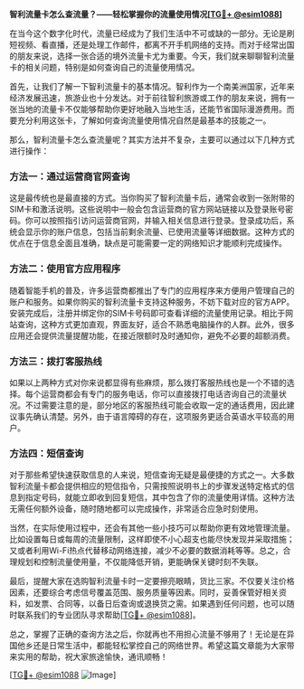 **智利流量卡怎么查流量？——轻松掌握你的流量使用情况[[TG💪+ @esim1088](https://t.me/s/esim1088)]**

在当今这个数字化时代，流量已经成为了我们生活中不可或缺的一部分。无论是刷短视频、看直播，还是处理工作邮件，都离不开手机网络的支持。而对于经常出国的朋友来说，选择一张合适的境外流量卡尤为重要。今天，我们就来聊聊智利流量卡的相关问题，特别是如何查询自己的流量使用情况。

首先，让我们了解一下智利流量卡的基本情况。智利作为一个南美洲国家，近年来经济发展迅速，旅游业也十分发达。对于前往智利旅游或工作的朋友来说，拥有一张当地的流量卡不仅能够帮助你更好地融入当地生活，还能节省国际漫游费用。而要充分利用这张卡，了解如何查询流量使用情况自然是最基本的技能之一。

那么，智利流量卡怎么查流量呢？其实方法并不复杂，主要可以通过以下几种方式进行操作：

### 方法一：通过运营商官网查询

这是最传统也是最直接的方式。当你购买了智利流量卡后，通常会收到一张附带的SIM卡和激活说明。这些说明中一般会包含运营商的官方网站链接以及登录账号密码。你可以按照指引访问运营商官网，并输入相关信息进行登录。登录成功后，系统会显示你的账户信息，包括当前剩余流量、已使用流量等详细数据。这种方式的优点在于信息全面且准确，缺点是可能需要一定的网络知识才能顺利完成操作。

### 方法二：使用官方应用程序

随着智能手机的普及，许多运营商都推出了专门的应用程序来方便用户管理自己的账户和服务。如果你购买的智利流量卡支持这种服务，不妨下载对应的官方APP。安装完成后，注册并绑定你的SIM卡号码即可查看详细的流量使用记录。相比于网站查询，这种方式更加直观，界面友好，适合不熟悉电脑操作的人群。此外，很多应用还会提供流量提醒功能，在接近限额时及时通知你，避免不必要的超额消费。

### 方法三：拨打客服热线

如果以上两种方式对你来说都显得有些麻烦，那么拨打客服热线也是一个不错的选择。每个运营商都会有专门的服务电话，你可以直接拨打电话咨询自己的流量状况。不过需要注意的是，部分地区的客服热线可能会收取一定的通话费用，因此建议事先确认清楚。另外，由于语言障碍的存在，这项服务更适合英语水平较高的用户。

### 方法四：短信查询

对于那些希望快速获取信息的人来说，短信查询无疑是最便捷的方式之一。大多数智利流量卡都会提供相应的短信指令，只需按照说明书上的步骤发送特定格式的信息到指定号码，就能立即收到回复短信，其中包含了你的流量使用详情。这种方法无需任何额外设备，随时随地都可以完成操作，非常适合应急时刻使用。

当然，在实际使用过程中，还会有其他一些小技巧可以帮助你更有效地管理流量。比如设置每日或每周的流量限制，这样即使不小心超支也能尽快发现并采取措施；又或者利用Wi-Fi热点代替移动网络连接，减少不必要的数据消耗等等。总之，合理规划和控制流量使用量，不仅能降低开销，更能确保关键时刻不失联。

最后，提醒大家在选购智利流量卡时一定要擦亮眼睛，货比三家。不仅要关注价格因素，还要综合考虑信号覆盖范围、服务质量等因素。同时，妥善保管好相关资料，如发票、合同等，以备日后查询或退换货之需。如果遇到任何问题，也可以随时联系我们的专业团队寻求帮助[[TG💪+ @esim1088](https://t.me/s/esim1088)]。

总之，掌握了正确的查询方法之后，你就再也不用担心流量不够用了！无论是在异国他乡还是日常生活中，都能轻松掌控自己的网络世界。希望这篇文章能为大家带来实用的帮助，祝大家旅途愉快，通讯顺畅！

[[TG💪+ @esim1088](https://t.me/s/esim1088) ![Image](https://i.postimg.cc/4NQfJmqS/Snipaste-2025-05-13-00-14-12.png)]